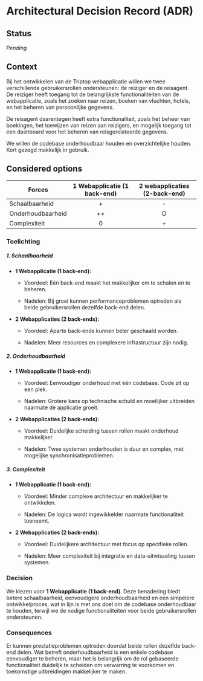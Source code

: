 # Architectural Decision Record (ADR)

## Status

_Pending_
## Context

Bij het ontwikkelen van de Triptop webapplicatie willen we twee verschillende gebruikersrollen ondersteunen: de reiziger en de reisagent. De reiziger heeft toegang tot de belangrijkste functionaliteiten van de webapplicatie, zoals het zoeken naar reizen, boeken van vluchten, hotels, en het beheren van persoonlijke gegevens.

De reisagent daarentegen heeft extra functionaliteit, zoals het beheer van boekingen, het toewijzen van reizen aan reizigers, en mogelijk toegang tot een dashboard voor het beheren van reisgerelateerde gegevens.

We willen de codebase onderhoudbaar houden en overzichtelijke houden. Kort gezegd makkelijk in gebruik.

## Considered options

| **Forces**        | 1 Webapplicatie (1 back-end) | 2 webapplicaties (2-back-end) |
| ----------------- |:----------------------------:|:-----------------------------:|
| Schaalbaarheid    |              +               |               -               |
| Onderhoudbaarheid |              ++              |               O               |
| Complexiteit      |              0               |               +               |
### Toelichting
##### 1. **Schaalbaarheid**

- **1 Webapplicatie (1 back-end):**

    - Voordeel: Eén back-end maakt het makkelijker om te schalen en te beheren.

    - Nadelen: Bij groei kunnen performanceproblemen optreden als beide gebruikersrollen dezelfde back-end delen.

- **2 Webapplicaties (2 back-ends):**

    - Voordeel: Aparte back-ends kunnen beter geschaald worden.

    - Nadelen: Meer resources en complexere infrastructuur zijn nodig.

##### 2. **Onderhoudbaarheid**

- **1 Webapplicatie (1 back-end):**

    - Voordeel: Eenvoudiger onderhoud met één codebase. Code zit op een plek.

    - Nadelen: Grotere kans op technische schuld en moeilijker uitbreiden naarmate de applicatie groeit.

- **2 Webapplicaties (2 back-ends):**

    - Voordeel: Duidelijke scheiding tussen rollen maakt onderhoud makkelijker.

    - Nadelen: Twee systemen onderhouden is duur en complex, met mogelijke synchronisatieproblemen.

##### 3. **Complexiteit**

- **1 Webapplicatie (1 back-end):**

    - Voordeel: Minder complexe architectuur en makkelijker te ontwikkelen.

    - Nadelen: De logica wordt ingewikkelder naarmate functionaliteit toeneemt.

- **2 Webapplicaties (2 back-ends):**

    - Voordeel: Duidelijkere architectuur met focus op specifieke rollen.

    - Nadelen: Meer complexiteit bij integratie en data-uitwisseling tussen systemen.




### Decision

We kiezen voor **1 Webapplicatie (1 back-end)**. Deze benadering biedt betere schaalbaarheid, eenvoudigere onderhoudbaarheid en een simpelere ontwikkelproces, wat in lijn is met ons doel om de codebase onderhoudbaar te houden, terwijl we de nodige functionaliteiten voor beide gebruikersrollen ondersteunen.
### Consequences

Er kunnen prestatieproblemen optreden doordat beide rollen dezelfde back-end delen. Wat betreft onderhoudbaarheid is een enkele codebase eenvoudiger te beheren, maar het is belangrijk om de rol gebaseerde functionaliteit duidelijk te scheiden om verwarring te voorkomen en toekomstige uitbreidingen makkelijker te maken. 
